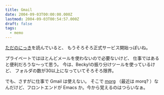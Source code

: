 ```yaml
---
title: Gmail
date: 2004-09-03T00:00:00.000Z
lastmod: 2004-09-03T00:54:57.000Z
draft: false
tags:
  - memo
---
```


[ただのにっき](http://sho.tdiary.net/20040901.html#p02)を読んでいると、 もうそろそろ正式サービス開始っぽいね。

プライベートではほとんどメールを使わないので必要ないけど、 仕事ではあると便利だろうな〜って思う。 今は、Becky!の振り分けツールを使っているけど、 フォルダの数が30以上になっていてそろそろ限界。

でも、さすがに仕事で Gmail は使えない。 そこで [morg](http://www.rubyist.net/~matz/20040823.html#p01) （最近は morq? ）なんだけど、フロントエンドが Emacs か。今から覚えるのはつらいなぁ。
